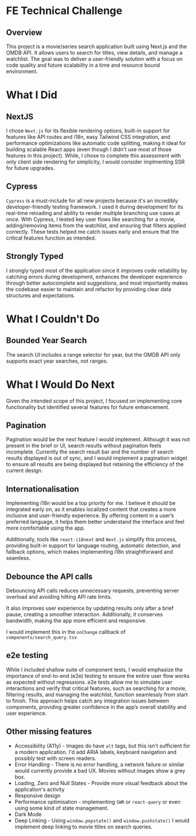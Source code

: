 # FE Technical Challenge

## Overview

This project is a movie/series search application built using Next.js and the OMDB API. It allows users to search for titles, view details, and manage a watchlist. The goal was to deliver a user-friendly solution with a focus on code quality and future scalability in a time and resource bound environment.

# What I Did

## NextJS

I chose `Next.js` for its flexible rendering options, built-in support for features like API routes and i18n, easy Tailwind CSS integration, and performance optimizations like automatic code splitting, making it ideal for building scalable React apps (even though I didn't use most of those features in this project). While, I chose to complete this assessment with only client side rendering for simplicity, I would consider implmenting SSR for future upgrades.

## Cypress

`Cypress` is a must-include for all new projects because it's an incredibly developer-friendly testing framework. I used it during development for its real-time reloading and ability to render multiple branching use cases at once. With Cypress, I tested key user flows like searching for a movie, adding/removing items from the watchlist, and ensuring that filters applied correctly. These tests helped me catch issues early and ensure that the critical features function as intended.

## Strongly Typed

I strongly typed most of the application since it improves code reliability by catching errors during development, enhances the developer experience through better autocomplete and suggestions, and most importantly makes the codebase easier to maintain and refactor by providing clear data structures and expectations.

# What I Couldn't Do

## Bounded Year Search

The search UI includes a range selector for year, but the OMDB API only supports exact year searches, not ranges.

# What I Would Do Next

Given the intended scope of this project, I focused on implementing core functionality but identified several features for future enhancement.

## Pagination

Pagination would be the next feature I would implement. Although it was not present in the brief or UI, search results without pagination feels incomplete. Currently the search result bar and the number of search results displayed is out of sync, and I would implement a pagination widget to ensure all results are being displayed but retaining the efficiency of the current design.

## Internationalisation

Implementing i18n would be a top priority for me. I believe it should be integrated early on, as it enables localized content that creates a more inclusive and user-friendly experience. By offering content in a user’s preferred language, it helps them better understand the interface and feel more comfortable using the app.

Additionally, tools like `react-i18next` and `Next.js` simplify this process, providing built-in support for language routing, automatic detection, and fallback options, which makes implementing i18n straightforward and seamless.

## Debounce the API calls

Debouncing API calls reduces unnecessary requests, preventing server overload and avoiding hitting API rate limits.

It also improves user experience by updating results only after a brief pause, creating a smoother interaction. Additionally, it conserves bandwidth, making the app more efficient and responsive.

I would implement this in the `onChange` callback of `components/search_query.tsx`

## e2e testing

While I included shallow suite of component tests, I would emphasize the importance of end-to-end (e2e) testing to ensure the entire user flow works as expected without regressions. e2e tests allow me to simulate user interactions and verify that critical features, such as searching for a movie, filtering results, and managing the watchlist, function seamlessly from start to finish. This approach helps catch any integration issues between components, providing greater confidence in the app’s overall stability and user experience.

## Other missing features

* Accessibility (A11y) - Images do have `alt` tags, but this isn't sufficient for a modern application. I'd add ARIA labels, keyboard navigation and possibly test with screen readers.
* Error Handling - There is no error handling, a network failure or similar would currently provide a bad UX. Movies without images show a grey box.
* Loading, Zero and Null States - Provide more visual feedback about the application's activity
* Responsive design
* Performance optimisation - implementing `SWR` or `react-query` or even using some kind of state management.
* Dark Mode
* Deep Linking - Using `window.popstate()` and `window.pushstate()` I would implement deep linking to movie titles on search queries.



